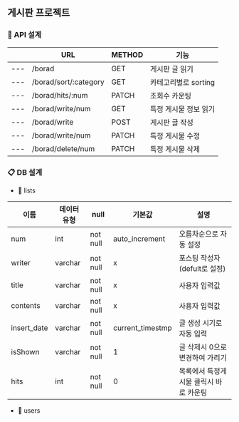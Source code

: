 ## 게시판 프로젝트

### 📡 API 설계

|  | URL | METHOD | 기능 |
| --- | --- | --- | --- |
| --- | /borad | GET | 게시판 글 읽기 |
| --- | /borad/sort/:category | GET | 카테고리별로 sorting |
| --- | /borad/hits/:num | PATCH | 조회수 카운팅 |
| --- | /borad/write/num | GET | 특정 게시물 정보 읽기 |
| --- | /borad/write | POST | 게시판 글 작성 |
| --- | /borad/write/num | PATCH | 특정 게시물 수정 |
| --- | /borad/delete/num | PATCH | 특정 게시물 삭제 |


### 📋 DB 설계

- 📌 lists

| 이름 | 데이터 유형 | null | 기본값 | 설명 |
| --- | --- | --- | --- | --- |
| num | int | not null | auto_increment | 오름차순으로 자동 설정 |
| writer | varchar | not null | x | 포스팅 작성자 (defult로 설정) |
| title | varchar | not null | x | 사용자 입력값 |
| contents | varchar | not null | x | 사용자 입력값 |
| insert_date | varchar | not null | current_timestmp | 글 생성 시기로 자동 입력 |
| isShown | varchar | not null | 1 | 글 삭제시 0으로 변경하여 가리기 |
| hits | int | not null | 0 | 목록에서 특정게시물 클릭시 바로 카운팅 |

- 📌 users
